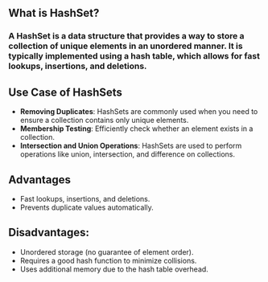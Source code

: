 ## What is HashSet?

### A HashSet is a data structure that provides a way to store a collection of unique elements in an unordered manner. It is typically implemented using a hash table, which allows for fast lookups, insertions, and deletions.

## Use Case of HashSets
- <b>Removing Duplicates</b>: HashSets are commonly used when you need to ensure a collection contains only unique elements.
- <b>Membership Testing</b>: Efficiently check whether an element exists in a collection.
- <b>Intersection and Union Operations</b>: HashSets are used to perform operations like union, intersection, and difference on collections.

## Advantages
- Fast lookups, insertions, and deletions.
- Prevents duplicate values automatically.

## Disadvantages:
- Unordered storage (no guarantee of element order).
- Requires a good hash function to minimize collisions.
- Uses additional memory due to the hash table overhead.